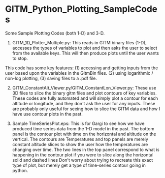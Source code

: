 # GITM_Python_Plotting_SampleCodes

Some Sample Plotting Codes (both 1-D) and 3-D.

1.  GITM_1D_Plotter_Multiple.py:  This reads in GITM binary files (1-D), accesses the types of variables to plot and then asks the user to select from the available keys.  This will then produce plots until the user wants to stop.

  This code has some key features:  (1) accessing and getting inputs from the user based upon the variables in the GitmBin files.  (2) using logarithmic / non-log plotting, (3) saving files to a .pdf file.
  
  2.  GITM_ConstantAlt_Viewer.py/GITM_ConstantLon_Viewer.py:  These use 3D files to slice the binary gitm files and plot contours of key variables.  These codes are fully automated and will simply plot a contour for each altitude or longitude, and they don't ask the user for any inputs.  These are probably only useful for seeing how to slice the GITM data and how I have use contour plots in the past.

3. Sample TimeSeriesPlot.eps:  This is for Gargi to see how we have produced time series data from the 1-D model in the past.  The bottom panel is the contour plot with time on the horizontal and altitude on the vertical.  The contours are Temperatures and top panels are merely constant altitude slices to show the user how the temperatures are changing over time.  The two lines in the top panel correspond to what is happening in the contour plot if you were to slice along the horizontal solid and dashed lines  Don't worry about trying to recreate this exact type of plot, but merely get a type of time-series contour going in python.


